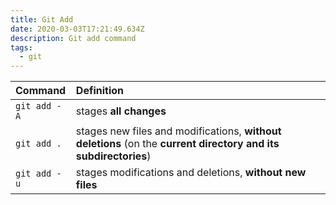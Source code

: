 ```yaml
---
title: Git Add
date: 2020-03-03T17:21:49.634Z
description: Git add command
tags:
  - git
---
```

Command | Definition
:--- | :---
<code>git add -A</code> | stages **all changes**
<code>git add .</code> | stages new files and modifications, **without deletions** (on the **current directory and its subdirectories**)
<code>git add -u</code> | stages modifications and deletions, **without new files**